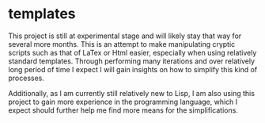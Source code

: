 # templates
This project is still at experimental stage and will likely stay that way for several more months. This is an attempt to make manipulating cryptic scripts such as that of LaTex or Html easier, especially when using relatively standard templates. Through performing many iterations and over relatively long period of time I expect I will gain insights on how to simplify this kind of processes.

Additionally, as I am currently still relatively new to Lisp, I am also using this project to gain more experience in the programming language, which I expect should further help me find more means for the simplifications.
